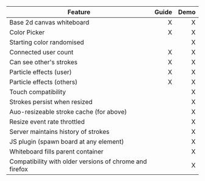 | Feature                                                   | Guide | Demo |
| --------------------------------------------------------- | ----: | ---: |
| Base 2d canvas whiteboard                                 | X     | X    |
| Color Picker                                              | X     | X    |
| Starting color randomised                                 |       | X    |
| Connected user count                                      | X     | X    |
| Can see other's strokes                                   | X     | X    |
| Particle effects (user)                                   | X     | X    |
| Particle effects (others)                                 | X     | X    |
| Touch compatibility                                       |       | X    |
| Strokes persist when resized                              |       | X    |
| Auo-resizeable stroke cache (for above)                   |       | X    |
| Resize event rate throttled                               |       | X    |
| Server maintains history of strokes                       |       | X    |
| JS plugin (spawn board at any element)                    |       | X    |
| Whiteboard fills parent container                         |       | X    |
| Compatibility with older versions of chrome and firefox   |       | X    |